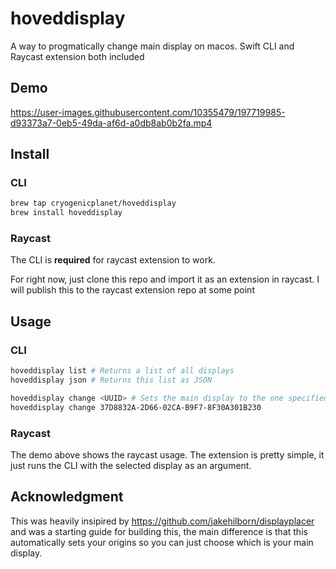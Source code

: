 # hoveddisplay

A way to progmatically change main display on macos. Swift CLI and Raycast extension both included

## Demo

https://user-images.githubusercontent.com/10355479/197719985-d93373a7-0eb5-49da-af6d-a0db8ab0b2fa.mp4


## Install

### CLI

```bash
brew tap cryogenicplanet/hoveddisplay
brew install hoveddisplay
```

### Raycast

The CLI is **required** for raycast extension to work.

For right now, just clone this repo and import it as an extension in raycast. I will publish this to the raycast extension repo at some point

## Usage

### CLI

```bash
hoveddisplay list # Returns a list of all displays
hoveddisplay json # Returns this list as JSON

hoveddisplay change <UUID> # Sets the main display to the one specified
hoveddisplay change 37D8832A-2D66-02CA-B9F7-8F30A301B230
```

### Raycast

The demo above shows the raycast usage. The extension is pretty simple, it just runs the CLI with the selected display as an argument.

## Acknowledgment

This was heavily insipired by https://github.com/jakehilborn/displayplacer and was a starting guide for building this, the main difference is that this automatically sets your origins so you can just choose which is your main display.
